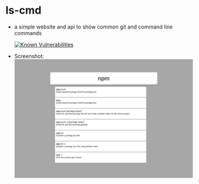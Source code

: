 # ls-cmd

-   a simple website and api to show common git and command line commands

    [![Known Vulnerabilities](https://snyk.io/test/github/j0nnylester/ls-cmd/badge.svg?targetFile=package.json)](https://snyk.io/test/github/j0nnylester/ls-cmd?targetFile=package.json)

-   Screenshot:
    ![Screenshot:](ls-cmd.png)
